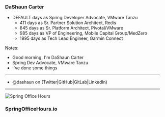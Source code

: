 ### DaShaun Carter

- <span id="the-number-of-days">DEFAULT</span> days as Spring Developer Advocate, VMware Tanzu
    - 411 days as Sr. Partner Solution Architect, Redis <!-- .element: class="fragment" -->
    - 845 days as Sr. Platform Architect, Pivotal/VMware <!-- .element: class="fragment" -->
    - 985 days as VP of Engineering, Mobile Capital Group/MedZero <!-- .element: class="fragment" -->
    - 1995 days as Tech Lead Engineer, Garmin Connect <!-- .element: class="fragment" -->

Notes:
- Good morning, I'm DaShaun Carter
- Spring Dev Advocate, VMware Tanzu
- I've done some things

---

- @dashaun on (Twitter|GitHub|GitLab|LinkedIn)

---

![Spring Office Hours](images/spring-office-hours-blank.png)

### SpringOfficeHours.io